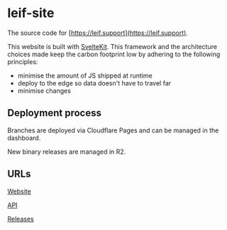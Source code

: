 # leif-site

The source code for [https://leif.support](https://leif.support).

This website is built with [SvelteKit](https://kit.svelte.dev/). This framework and the architecture choices made keep the carbon footprint low by adhering to the following principles:

* minimise the amount of JS shipped at runtime
* deploy to the edge so data doesn't have to travel far
* minimise changes

## Deployment process

Branches are deployed via Cloudflare Pages and can be managed in the dashboard. 

New binary releases are managed in R2.

## URLs

[Website](https://leif.support)

[API](https://api.leif.support)

[Releases](https://releases.leif.support)